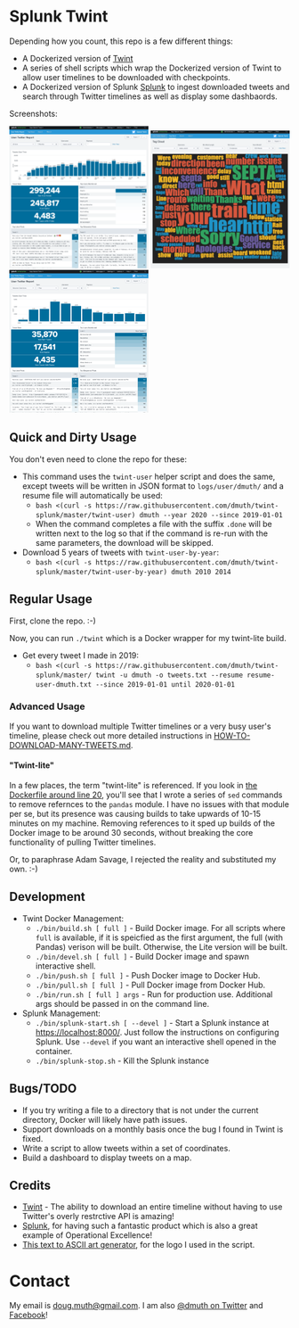 
# Splunk Twint

Depending how you count, this repo is a few different things:

- A Dockerized version of <a href="https://github.com/twintproject/twint">Twint</a>
- A series of shell scripts which wrap the Dockerized version of Twint to allow user timelines to be downloaded with checkpoints.
- A Dockerized version of Splunk <a href="https://www.splunk.com/">Splunk</a> to ingest downloaded tweets
and search through Twitter timelines as well as display some dashbaords.

Screenshots:

<a href="img/splunk-twint-septa-social.png"><img src="img/splunk-twint-septa-social.png" width="250" alt="Twitter Dashboard for @SEPTA_Social on Twitter"/></a>
<a href="img/splunk-twint-septa-social-tag-cloud.png"><img src="img/splunk-twint-septa-social-tag-cloud.png" width="250" alt="Tag Cloud for @SEPTA_Social on Twitter" /></a>
<a href="img/splunk-twint-dmuth.png"><img src="img/splunk-twint-dmuth.png" width="250" alt="Twitter Dashbaord for @dmuth on Twitter"/></a>


## Quick and Dirty Usage

You don't even need to clone the repo for these:
- This command uses the `twint-user` helper script and does the same, except tweets will be written in JSON format to `logs/user/dmuth/` and a resume file will automatically be used:
   - `bash <(curl -s https://raw.githubusercontent.com/dmuth/twint-splunk/master/twint-user) dmuth --year 2020 --since 2019-01-01`
   - When the command completes a file with the suffix `.done` will be written next to the log so that if the command is re-run with the same parameters, the download will be skipped.
- Download 5 years of tweets with `twint-user-by-year`:
   - `bash <(curl -s https://raw.githubusercontent.com/dmuth/twint-splunk/master/twint-user-by-year) dmuth 2010 2014`


## Regular Usage

First, clone the repo. :-)

Now, you can run `./twint` which is a Docker wrapper for my twint-lite build.
- Get every tweet I made in 2019:
   - `bash <(curl -s https://raw.githubusercontent.com/dmuth/twint-splunk/master/
twint -u dmuth -o tweets.txt --resume resume-user-dmuth.txt --since 2019-01-01 until 2020-01-01`


### Advanced Usage

If you want to download multiple Twitter timelines or a very busy user's timeline,
please check out more detailed instructions in <a href="HOW-TO-DOWNLOAD-MANY-TWEETS.md">HOW-TO-DOWNLOAD-MANY-TWEETS.md</a>.


#### "Twint-lite"

In a few places, the term "twint-lite" is referenced.  If you look in 
<a href="Dockerfile-lite#L20">the Dockerfile around line 20</a>, you'll see that I wrote
a series of `sed` commands to remove refernces to the `pandas` module.  I have no issues
with that module per se, but its presence was causing builds to take upwards of 10-15 minutes
on my machine.  Removing references to it sped up builds of the Docker image to be around 30 seconds,
without breaking the core functionality of pulling Twitter timelines.

Or, to paraphrase Adam Savage, I rejected the reality and substituted my own. :-)


## Development

- Twint Docker Management:
   - `./bin/build.sh [ full ]` - Build Docker image. For all scripts where `full` is available, if it is speicfied as the first argument, the full (with Pandas) verison will be built.  Otherwise, the Lite version will be built.
   - `./bin/devel.sh [ full ]` - Build Docker image and spawn interactive shell.
   - `./bin/push.sh [ full ]` - Push Docker image to Docker Hub.
   - `./bin/pull.sh [ full ]` - Pull Docker image from Docker Hub.
   - `./bin/run.sh [ full ] args` - Run for production use. Additional args should be passed in on the command line.
- Splunk Management:
   - `./bin/splunk-start.sh [ --devel ]` - Start a Splunk instance at <a href="https://localhost:8000">https://localhost:8000/</a>.  Just follow the instructions on configuring Splunk. Use `--devel` if you want an interactive shell opened in the container.
   - `./bin/splunk-stop.sh` - Kill the Splunk instance


## Bugs/TODO

- If you try writing a file to a directory that is not under the current directory, Docker will likely have path issues.
- Support downloads on a monthly basis once the bug I found in Twint is fixed.
- Write a script to allow tweets within a set of coordinates.
- Build a dashboard to display tweets on a map.


## Credits

- <a href="https://github.com/twintproject/twint">Twint</a> - The ability to download an entire timeline without having to use Twitter's overly restrctive API is amazing!
- <a href="http://www.splunk.com/">Splunk</a>, for having such a fantastic product which is also a great example of Operational Excellence!
- <a href="http://patorjk.com/software/taag/#p=display&h=0&v=0&f=Standard&t=Splunk%20Lab">This text to ASCII art generator</a>, for the logo I used in the script.


# Contact

My email is doug.muth@gmail.com.  I am also <a href="http://twitter.com/dmuth">@dmuth on Twitter</a> 
and <a href="http://facebook.com/dmuth">Facebook</a>!

